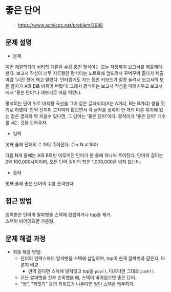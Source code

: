 # 좋은 단어

> https://www.acmicpc.net/problem/3986

## 문제 설명

- 문제

이번 계절학기에 심리학 개론을 수강 중인 평석이는 오늘 자정까지 보고서를 제출해야 한다. 보고서 작성이 너무 지루했던 평석이는 노트북에 엎드려서 꾸벅꾸벅 졸다가 제출 마감 1시간 전에 깨고 말았다. 안타깝게도 자는
동안 키보드가 잘못 눌려서 보고서의 모든 글자가 A와 B로 바뀌어 버렸다! 그래서 평석이는 보고서 작성을 때려치우고 보고서에서 '좋은 단어'나 세보기로 마음 먹었다.

평석이는 단어 위로 아치형 곡선을 그어 같은 글자끼리(A는 A끼리, B는 B끼리) 쌍을 짓기로 하였다. 만약 선끼리 교차하지 않으면서 각 글자를 정확히 한 개의 다른 위치에 있는 같은 글자와 짝 지을수 있다면, 그
단어는 '좋은 단어'이다. 평석이가 '좋은 단어' 개수를 세는 것을 도와주자.

- 입력

첫째 줄에 단어의 수 N이 주어진다. (1 ≤ N ≤ 100)

다음 N개 줄에는 A와 B로만 이루어진 단어가 한 줄에 하나씩 주어진다. 단어의 길이는 2와 100,000사이이며, 모든 단어 길이의 합은 1,000,000을 넘지 않는다.

- 출력

첫째 줄에 좋은 단어의 수를 출력한다.

## 접근 방법

입력받은 단어의 알파벳을 스택에 삽입하거나 top을 제거.  
스택이 비어있으면 카운팅.

## 문제 해결 과정

- 최종 해결 방법:
    - 단어의 인덱스마다 알파벳을 스택에 삽입하며, top이 현재 알파벳과 같은지, 다른지 비교.
        - 만약 같다면 스택에 넣지않고 top을 `pop()`, 다르다면 그대로 `push()`.
    - 모든 알파벳을 전부 순회했을 때, 스택이 비어있으면 좋은 단어.
    - "쌍", "짝짓기" 등의 키워드가 나온다면 일단 스택을 염두하자.

